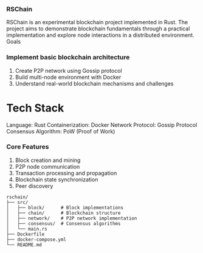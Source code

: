### RSChain

RSChain is an experimental blockchain project implemented in Rust. The project aims to demonstrate blockchain fundamentals through a practical implementation and explore node interactions in a distributed environment.
Goals

### Implement basic blockchain architecture

1. Create P2P network using Gossip protocol
2. Build multi-node environment with Docker
3. Understand real-world blockchain mechanisms and challenges

# Tech Stack

Language: Rust
Containerization: Docker
Network Protocol: Gossip Protocol
Consensus Algorithm: PoW (Proof of Work)

### Core Features

1. Block creation and mining
2. P2P node communication
3. Transaction processing and propagation
4. Blockchain state synchronization
5. Peer discovery

```plain
rschain/
├── src/
│   ├── block/      # Block implementations
│   ├── chain/      # Blockchain structure
│   ├── network/    # P2P network implementation
│   ├── consensus/  # Consensus algorithms
│   └── main.rs
├── Dockerfile
├── docker-compose.yml
└── README.md
```
